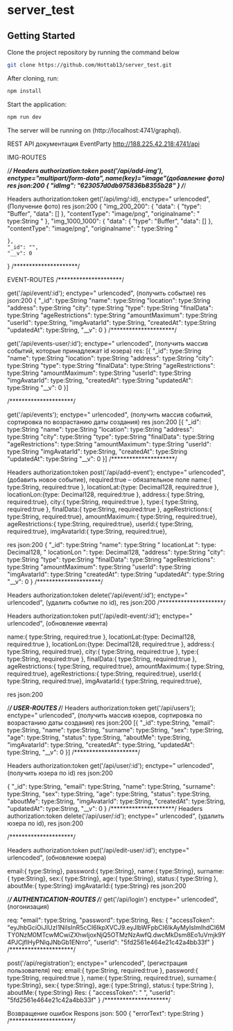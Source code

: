 # server_test

## Getting Started

Clone the project repository by running the command below

```bash
git clone https://github.com/Hottab13/server_test.git
```

After cloning, run:

```bash
npm install 
```

Start the application:

```bash
npm run dev
```

The server will be running on (http://localhost:4741/graphql).

REST API документация EventParty
http://188.225.42.218:4741/api

IMG-ROUTES

/*********************/
Headers authorization:token
post('/api/add-img’), enctype="multipart/form-data", name(key)="image"(добавление фото)
res json:200
{
    "idImg": "623057d0db975836b8355b28"
}
/*********************/

Headers authorization:token
get('/api/img/:id), enctype=" urlencoded", (Получение фото)
res json:200
{
    "img_200_200": {
        "data": {
            "type": "Buffer",
            "data": []
        },
        "contentType": "image/png",
        "originalname": " type:String "
    },
    "img_1000_1000": {
        "data": {
            "type": "Buffer",
            "data": []
        },
        "contentType": "image/png",
        "originalname": " type:String "

    },
    "_id": "",
    "__v": 0
}
/*********************/


EVENT-ROUTES
/*********************/

get('/api/event/:id'); enctype=" urlencoded", (получить событие)
res json:200
{
    "_id": type:String
    "name": type:String
    "location": type:String
    "address": type:String
    "city": type:String
    "type": type:String
    "finalData": type:String
    "ageRestrictions": type:String
    "amountMaximum": type:String
    "userId": type:String,
    "imgAvatarId": type:String,
    "createdAt": type:String
    "updatedAt": type:String,
    "__v": 0
}
/*********************/


get('/api/events-user/:id'); enctype=" urlencoded", (получить массив событий, которые принадлежат id юзера)
res:
[{
    "_id": type:String
    "name": type:String
    "location": type:String
    "address": type:String
    "city": type:String
    "type": type:String
    "finalData": type:String
    "ageRestrictions": type:String
    "amountMaximum": type:String
    "userId": type:String
     "imgAvatarId": type:String,
    "createdAt": type:String
    "updatedAt": type:String
    "__v": 0
}]



/*********************/

get('/api/events'); enctype=" urlencoded", (получить массив событий, сортировка по возрастанию даты создания)
res json:200
[{
    "_id": type:String
    "name": type:String
    "location": type:String
    "address": type:String
    "city": type:String
    "type": type:String
    "finalData": type:String
    "ageRestrictions": type:String
    "amountMaximum": type:String
    "userId": type:String
     "imgAvatarId": type:String,
    "createdAt": type:String
    "updatedAt": type:String
    "__v": 0
}]
/*********************/

Headers authorization:token
post('/api/add-event'); enctype=" urlencoded", (добавить новое событие),
required:true – обязательное поле
name:{  type:String, required:true },
locationLat:{type: Decimal128, required:true },
locationLon:{type: Decimal128, required:true },
address:{ type:String, required:true},
city:{ type:String, required:true },
type:{ type:String, required:true },
finalData:{ type:String, required:true },
ageRestrictions:{ type:String, required:true},
amountMaximum:{ type:String, required:true},
ageRestrictions:{ type:String, required:true},
userId:{ type:String, required:true},
imgAvatarId:{ type:String, required:true},

res json:200
{
    "_id": type:String
    "name": type:String
    " locationLat ": type: Decimal128,
    " locationLon ": type: Decimal128,
    "address": type:String
    "city": type:String
    "type": type:String
    "finalData": type:String
    "ageRestrictions": type:String
    "amountMaximum": type:String
    "userId": type:String
"imgAvatarId": type:String
    "createdAt": type:String
    "updatedAt": type:String
    "__v": 0
}
/*********************/


Headers authorization:token
delete('/api/event/:id'); enctype=" urlencoded", (удалить событие по id),
res json:200
/*********************/

Headers authorization:token
put('/api/edit-event/:id'); enctype=" urlencoded", (обновление ивента)

name:{  type:String, required:true },
locationLat:{type: Decimal128, required:true },
locationLon:{type: Decimal128, required:true },
address:{ type:String, required:true},
city:{ type:String, required:true },
type:{ type:String, required:true },
finalData:{ type:String, required:true },
ageRestrictions:{ type:String, required:true},
amountMaximum:{ type:String, required:true},
ageRestrictions:{ type:String, required:true},
userId:{ type:String, required:true},
imgAvatarId:{ type:String, required:true},

res json:200

/*********************/
USER-ROUTES
/*********************/
Headers authorization:token
get('/api/users'); enctype=" urlencoded", (получить массив юзеров, сортировка по возрастанию даты создания)
res json:200
[{
"_id": type:String,
"email": type:String,
       	 "name": type:String,
        	"surname": type:String,
        	"sex": type:String,
       	 "age": type:String,
       	 "status": type:String,
        	"aboutMe":  type:String,
"imgAvatarId":  type:String,
   	"createdAt": type:String,
    	"updatedAt": type:String,
    	"__v": 0
}]
/*********************/

Headers authorization:token
get('/api/user/:id'); enctype=" urlencoded", (получить юзера по id)
res json:200

{
"_id": type:String,
"email": type:String,
       	 "name": type:String,
        	"surname": type:String,
        	"sex": type:String,
       	 "age": type:String,
       	 "status": type:String,
        	"aboutMe":  type:String,
"imgAvatarId":  type:String,
   	"createdAt": type:String,
    	"updatedAt": type:String,
    	"__v": 0
}
/*********************/
Headers authorization:token
delete('/api/user/:id'); enctype=" urlencoded", (удалить юзера по id),
res json:200


/*********************/

Headers authorization:token
put('/api/edit-user/:id'); enctype=" urlencoded", (обновление юзера)

email:{  type:String},
password:{ type:String},
name:{ type:String},
surname:{ type:String},
sex:{ type:String},
age:{ type:String},
status:{ type:String },
aboutMe:{ type:String}
imgAvatarId:{ type:String}
res json:200

/*********************/
AUTHENTICATION-ROUTES
/*********************/
get('/api/login')  enctype=" urlencoded", (логонизация)

req:
"email": type:String,
       	"password": type:String,
Res:
{
    "accessToken": "eyJhbGciOiJIUzI1NiIsInR5cCI6IkpXVCJ9.eyJlbWFpbCI6IkAyMyIsImlhdCI6MTY0NzM0MTcwMCwiZXhwIjoxNjQ5OTMzNzAwfQ.dwcMkDsm8Eo1uVmjk9Y4PJCjfIHyPNlqJNbGb1ENrro",
    "userId": "5fd2561e464e21c42a4bb33f"
}
/*********************/

post('/api/registration'); enctype=" urlencoded", (регистрация пользователя)
req:
email:{  type:String, required:true },
password:{ type:String, required:true },
name:{ type:String, required:true},
surname:{ type:String},
sex:{ type:String},
age:{ type:String},
status:{ type:String },
aboutMe:{ type:String}
Res:
{
    "accessToken": " ",
    "userId": "5fd2561e464e21c42a4bb33f"
}
/*********************/


Возвращение ошибок
Respons json: 500
{
	"errorText": type:String
}
/*********************/

